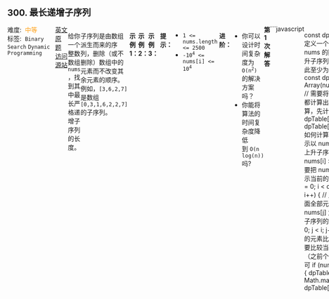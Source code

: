 <div style="font-size: 20px; margin-bottom: 15px; font-weight: bold;">300. 最长递增子序列</div>
<div style="display: flex; font-size: 14px; justify-content: space-between;"><div><span style="margin-right: 30px;">难度:&nbsp;&nbsp;<label style="color: rgb(255, 161, 25);">中等</label></span><span style="margin-right: 30px;">标签:&nbsp;&nbsp;<code>Binary Search</code>&nbsp;<code>Dynamic Programming</code></span></div><div><span style="margin-right: 15px;"><a href="https://leetcode.com/problems/longest-increasing-subsequence/">英文原题</a></span><span><a href="https://leetcode-cn.com/problems/longest-increasing-subsequence/">访问源站</a></span></div>
<hr style="height: 1px; margin: 1em 0px;" />
<p>给你一个整数数组 <code>nums</code> ，找到其中最长严格递增子序列的长度。</p>

<p>子序列是由数组派生而来的序列，删除（或不删除）数组中的元素而不改变其余元素的顺序。例如，<code>[3,6,2,7]</code> 是数组 <code>[0,3,1,6,2,2,7]</code> 的子序列。</p>
 

<p><strong>示例 1：</strong></p>

<pre>
<strong>输入：</strong>nums = [10,9,2,5,3,7,101,18]
<strong>输出：</strong>4
<strong>解释：</strong>最长递增子序列是 [2,3,7,101]，因此长度为 4 。
</pre>

<p><strong>示例 2：</strong></p>

<pre>
<strong>输入：</strong>nums = [0,1,0,3,2,3]
<strong>输出：</strong>4
</pre>

<p><strong>示例 3：</strong></p>

<pre>
<strong>输入：</strong>nums = [7,7,7,7,7,7,7]
<strong>输出：</strong>1
</pre>

<p> </p>

<p><strong>提示：</strong></p>

<ul>
	<li><code>1 <= nums.length <= 2500</code></li>
	<li><code>-10<sup>4</sup> <= nums[i] <= 10<sup>4</sup></code></li>
</ul>

<p> </p>

<p><b>进阶：</b></p>

<ul>
	<li>你可以设计时间复杂度为 <code>O(n<sup>2</sup>)</code> 的解决方案吗？</li>
	<li>你能将算法的时间复杂度降低到 <code>O(n log(n))</code> 吗?</li>
</ul>

<hr style="height: 1px; margin: 1em 0px;" />
<strong>第1次解答</strong>
```javascript

const dp = (nums) => {
  // 定义一个长度正好等于 nums 的数组，由于最长上升子序列最少为自己，因此至少为 1，故填充 1
  const dpTable = new Array(nums.length).fill(1);
  // 需要将 dpTable 每一个都计算出来，自底向上计算，先计算 dpTable[0] -> dpTable[1] -> ... -> dpTable[i]
  // dpTable[i] 如何计算？dpTable[n] 表示以 nums[n] 结尾的最长上升子序列个数为 x，如果 nums[i] > nums[n],只需要把 nums[n] + 1 即可表示当前的最长个数
  for (let i = 0; i < dpTable.length; i++) {
    // 比较从 0 ~ j 的前面全部元素，表示以 nums[j] 为结尾的最长上升子序列的个数
    for (let j = 0; j < i; j++) {
      // 如果当前的元素比之前的大，只需要比较当前元素个数和（之前个数 + 1）哪个大即可
      if (nums[i] > nums[j]) {
        dpTable[i] = Math.max(dpTable[i], dpTable[j] + 1);
      }
    }
  }

  // 以下为找出 dpTable 的最大值
  let maxCount = 0;

  for (let i = 0; i < dpTable.length; i++) {
    if (maxCount < dpTable[i]) maxCount = dpTable[i];
  }

  return maxCount;
};

/**
 * @param {number[]} nums
 * @return {number}
 */
var lengthOfLIS = function (nums) {
  return dp(nums);
};
```